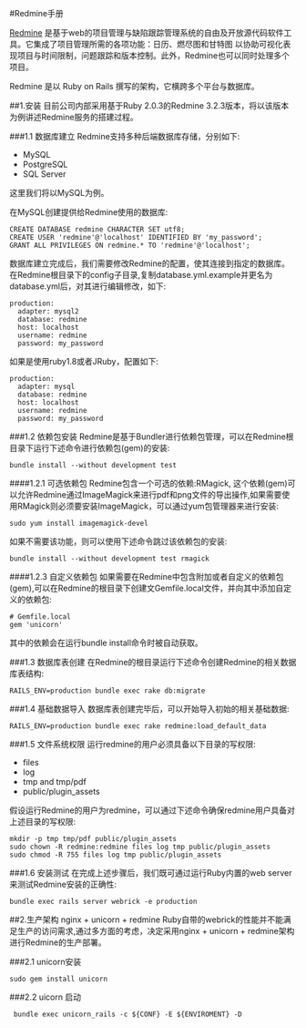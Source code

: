 #Redmine手册

[Redmine](http://www.redmine.org/) 是基于web的项目管理与缺陷跟踪管理系统的自由及开放源代码软件工具。它集成了项目管理所需的各项功能：日历、燃尽图和甘特图 以协助可视化表现项目与时间限制，问题跟踪和版本控制。此外，Redmine也可以同时处理多个项目。

Redmine 是以 Ruby on Rails 撰写的架构，它横跨多个平台与数据库。


##1.安装
目前公司内部采用基于Ruby 2.0.3的Redmine 3.2.3版本，将以该版本为例讲述Redmine服务的搭建过程。


###1.1 数据库建立
Redmine支持多种后端数据库存储，分别如下:

* MySQL
* PostgreSQL
* SQL Server

这里我们将以MySQL为例。

在MySQL创建提供给Redmine使用的数据库:

	CREATE DATABASE redmine CHARACTER SET utf8;
	CREATE USER 'redmine'@'localhost' IDENTIFIED BY 'my_password';
	GRANT ALL PRIVILEGES ON redmine.* TO 'redmine'@'localhost';
	
数据库建立完成后，我们需要修改Redmine的配置，使其连接到指定的数据库。在Redmine根目录下的config子目录,复制database.yml.example并更名为database.yml后，对其进行编辑修改，如下:

	production:
	  adapter: mysql2
	  database: redmine
	  host: localhost
	  username: redmine
	  password: my_password
	
如果是使用ruby1.8或者JRuby，配置如下:

	production:
	  adapter: mysql
	  database: redmine
	  host: localhost
	  username: redmine
	  password: my_password
	 
###1.2 依赖包安装
Redmine是基于Bundler进行依赖包管理，可以在Redmine根目录下运行下述命令进行依赖包(gem)的安装:
	
	bundle install --without development test
	
####1.2.1  可选依赖包
Redmine包含一个可选的依赖:RMagick, 这个依赖(gem)可以允许Redmine通过ImageMagick来进行pdf和png文件的导出操作,如果需要使用RMagick则必须要安装ImageMagick，可以通过yum包管理器来进行安装:

	sudo yum install imagemagick-devel
	
如果不需要该功能，则可以使用下述命令跳过该依赖包的安装:
	
	bundle install --without development test rmagick

####1.2.3 自定义依赖包
如果需要在Redmine中包含附加或者自定义的依赖包(gem),可以在Redmine的根目录下创建文Gemfile.local文件，并向其中添加自定义的依赖包:

	# Gemfile.local
	gem 'unicorn'
	
其中的依赖会在运行bundle install命令时被自动获取。
	
	
###1.3 数据库表创建
在Redmine的根目录运行下述命令创建Redmine的相关数据库表结构:

	RAILS_ENV=production bundle exec rake db:migrate
###1.4 基础数据导入
数据库表创建完毕后，可以开始导入初始的相关基础数据:

	RAILS_ENV=production bundle exec rake redmine:load_default_data
	
	
###1.5 文件系统权限
运行redmine的用户必须具备以下目录的写权限:

* files
* log
* tmp and tmp/pdf
* public/plugin_assets

假设运行Redmine的用户为redmine，可以通过下述命令确保redmine用户具备对上述目录的写权限:

	mkdir -p tmp tmp/pdf public/plugin_assets
	sudo chown -R redmine:redmine files log tmp public/plugin_assets
	sudo chmod -R 755 files log tmp public/plugin_assets
	
###1.6 安装测试
在完成上述步骤后，我们既可通过运行Ruby内置的web server来测试Redmine安装的正确性:

	bundle exec rails server webrick -e production
	
	
##2.生产架构 nginx + unicorn + redmine
Ruby自带的webrick的性能并不能满足生产的访问需求,通过多方面的考虑，决定采用nginx + unicorn + redmine架构进行Redmine的生产部署。

###2.1 unicorn安装

	sudo gem install unicorn
	
	
###2.2 uicorn 启动

	 bundle exec unicorn_rails -c ${CONF} -E ${ENVIROMENT} -D






	
	
